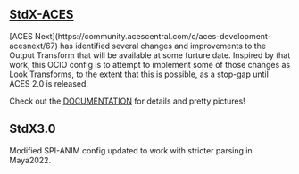 <h2><a href="https://github.com/sharktacos/OpenColorIO-configs/tree/main/StdX_ACES">StdX-ACES</a></h2>
[ACES Next](https://community.acescentral.com/c/aces-development-acesnext/67) has identified several changes and improvements to the Output Transform that will be available at some furture date. Inspired by that work,  this OCIO config is to attempt to implement some of those changes as Look Transforms, to the extent that this is possible, as a stop-gap until ACES 2.0 is released.

  Check out the [DOCUMENTATION](https://github.com/sharktacos/OpenColorIO-configs/tree/main/StdX_ACES) for details and pretty pictures! 


<h2>StdX3.0</h2>
Modified SPI-ANIM config updated to work with stricter parsing in Maya2022.
